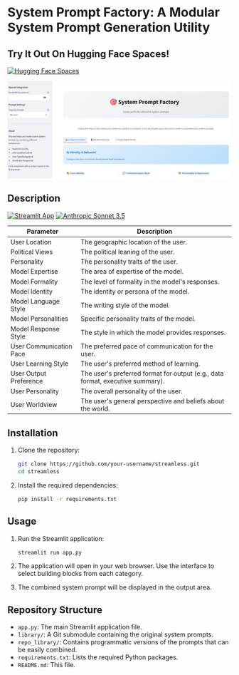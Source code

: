 # System Prompt Factory: A Modular System Prompt Generation Utility

## Try It Out On Hugging Face Spaces!

[![Hugging Face Spaces](https://img.shields.io/badge/%F0%9F%A4%97%20Hugging%20Face-Spaces-blue)](https://huggingface.co/spaces/danielrosehill/System-Prompt-Factory)


![alt text](screenshots/1.png)

## Description

[![Streamlit App](https://img.shields.io/badge/Streamlit-App-brightgreen)](https://streamlit.io/)
[![Anthropic Sonnet 3.5](https://img.shields.io/badge/Anthropic%20Sonnet-3.5-blue)](https://www.anthropic.com/models)

| Parameter               | Description                                                                 |
| ----------------------- | --------------------------------------------------------------------------- |
| User Location           | The geographic location of the user.                                        |
| Political Views         | The political leaning of the user.                                          |
| Personality             | The personality traits of the user.                                         |
| Model Expertise         | The area of expertise of the model.                                         |
| Model Formality         | The level of formality in the model's responses.                              |
| Model Identity          | The identity or persona of the model.                                       |
| Model Language Style    | The writing style of the model.                                             |
| Model Personalities     | Specific personality traits of the model.                                   |
| Model Response Style    | The style in which the model provides responses.                              |
| User Communication Pace | The preferred pace of communication for the user.                             |
| User Learning Style     | The user's preferred method of learning.                                    |
| User Output Preference  | The user's preferred format for output (e.g., data format, executive summary). |
| User Personality        | The overall personality of the user.                                        |
| User Worldview          | The user's general perspective and beliefs about the world.                   |

## Installation

1. Clone the repository:
   ```bash
   git clone https://github.com/your-username/streamless.git
   cd streamless
   ```

2. Install the required dependencies:
   ```bash
   pip install -r requirements.txt
   ```

## Usage

1. Run the Streamlit application:
   ```bash
   streamlit run app.py
   ```

2. The application will open in your web browser. Use the interface to select building blocks from each category.

3. The combined system prompt will be displayed in the output area.

## Repository Structure

- `app.py`: The main Streamlit application file.
- `library/`: A Git submodule containing the original system prompts.
- `repo_library/`: Contains programmatic versions of the prompts that can be easily combined.
- `requirements.txt`: Lists the required Python packages.
- `README.md`: This file.
